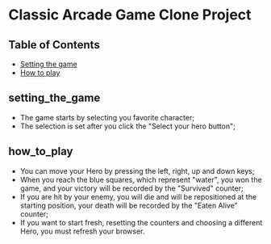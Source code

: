 # Classic Arcade Game Clone Project

## Table of Contents

- [Setting the game](#setting_the_game)
- [How to play](#how_to_play)



## setting_the_game

* The game starts by selecting you favorite character;
* The selection is set after you click the "Select your hero button";



## how_to_play

* You can move your Hero by pressing the left, right, up and down keys;
* When you reach the blue squares, which represent "water", you won the game, and your victory will be recorded by the "Survived" counter;
* If you are hit by your enemy, you will die and will be repositioned at the starting position, your death will be recorded by the "Eaten Alive" counter;
* If you want to start fresh, resetting the counters and choosing a different Hero, you must refresh your browser.








